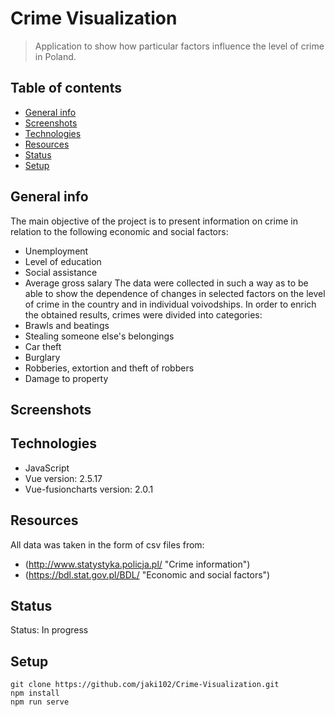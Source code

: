 # Crime Visualization
>Application to show how particular factors influence the level of crime in Poland.
## Table of contents
* [General info](#general-info)
* [Screenshots](#screenshots)
* [Technologies](#technologies)
* [Resources](#resources)
* [Status](#status)
* [Setup](#setup)
## General info
The main objective of the project is to present information on crime in relation to the following economic and social factors:
* Unemployment
* Level of education
* Social assistance
* Average gross salary
The data were collected in such a way as to be able to show the dependence of changes in selected factors on the level of crime in the country and in individual voivodships. In order to enrich the obtained results, crimes were divided into categories:
* Brawls and beatings
* Stealing someone else's belongings
* Car theft
* Burglary
* Robberies, extortion and theft of robbers
* Damage to property
## Screenshots

## Technologies
* JavaScript
* Vue version: 2.5.17
* Vue-fusioncharts version: 2.0.1
## Resources
All data was taken in the form of csv files from:
* (http://www.statystyka.policja.pl/ "Crime information")
* (https://bdl.stat.gov.pl/BDL/ "Economic and social factors")
## Status
Status: In progress
## Setup
```
git clone https://github.com/jaki102/Crime-Visualization.git
npm install
npm run serve
```

